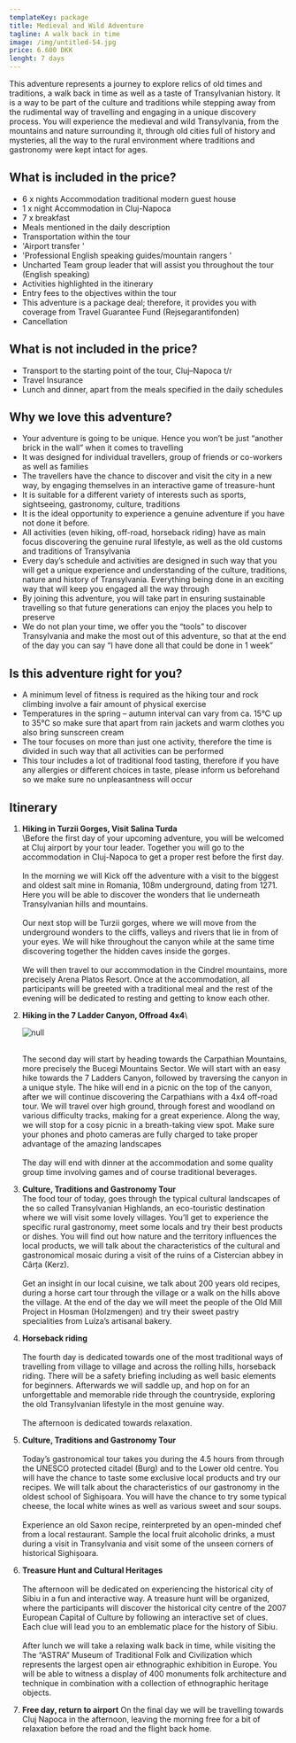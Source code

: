 ```yaml
---
templateKey: package
title: Medieval and Wild Adventure
tagline: A walk back in time
image: /img/untitled-54.jpg
price: 6.600 DKK
lenght: 7 days
---
```

This adventure represents a journey to explore relics of old times and
traditions, a walk back in time as well as a taste of Transylvanian history.
It is a way to be part of the culture and traditions while stepping away from
the rudimental way of travelling and engaging in a unique discovery process.
You will experience the medieval and wild Transylvania, from the mountains and
nature surrounding it, through old cities full of history and mysteries, all
the way to the rural environment where traditions and gastronomy were kept
intact for ages.

## What is included in the price?

* 6 x nights Accommodation traditional modern guest house
* 1 x night Accommodation in Cluj-Napoca
* 7 x breakfast
* Meals mentioned in the daily description
* Transportation within the tour
* 'Airport transfer '
* 'Professional English speaking guides/mountain rangers '
* Uncharted Team group leader that will assist you throughout the tour
  (English speaking)
* Activities highlighted in the itinerary
* Entry fees to the objectives within the tour
* This adventure is a package deal; therefore, it provides you with coverage
  from Travel Guarantee Fund (Rejsegarantifonden) 
* Cancellation

## What is not included in the price?

* Transport to the starting point of the tour, Cluj–Napoca t/r
* Travel Insurance
* Lunch and dinner, apart from the meals specified in the daily schedules

## Why we love this adventure?

* Your adventure is going to be unique. Hence you won’t be just “another brick in the wall” when it comes to travelling
* It was designed for individual travellers, group of friends or co-workers as well as families
* The travellers have the chance to discover and visit the city in a new way, by engaging themselves in an interactive game of treasure-hunt
* It is suitable for a different variety of interests such as sports, sightseeing, gastronomy, culture, traditions
* It is the ideal opportunity to experience a genuine adventure if you have not done it before. 
* All activities (even hiking, off-road, horseback riding) have as main focus discovering the genuine rural lifestyle, as well as the old customs and traditions of Transylvania
* Every day’s schedule and activities are designed in such way that you will get a unique experience and understanding of the culture, traditions, nature and history of Transylvania. Everything being done in an exciting way that will keep you engaged all the way through
* By joining this adventure, you will take part in ensuring sustainable travelling so that future generations can enjoy the places you help to preserve
* We do not plan your time, we offer you the “tools” to discover Transylvania and make the most out of this adventure, so that at the end of the day you can say “I have done all that could be done in 1 week”

## Is this adventure right for you?

* A minimum level of fitness is required as the hiking tour and rock climbing involve a fair amount of physical exercise
* Temperatures in the spring – autumn interval can vary from ca. 15°C up to 35°C so make sure that apart from rain jackets and warm clothes you also bring sunscreen cream
* The tour focuses on more than just one activity, therefore the time is divided in such way that all activities can be performed
* This tour includes a lot of traditional food tasting, therefore if you have any allergies or different choices in taste, please inform us beforehand so we make sure no unpleasantness will occur 

## Itinerary

1. **Hiking in Turzii Gorges, Visit Salina Turda**\
   \Before the first day of your upcoming adventure, you will be welcomed at Cluj airport by your tour leader. Together you will go to the accommodation in Cluj-Napoca to get a proper rest before the first day.\
   \
   In the morning we will Kick off the adventure with a visit to the biggest and oldest salt mine in Romania, 108m underground, dating from 1271. Here you will be able to discover the wonders that lie underneath Transylvanian hills and mountains.\
   \
   Our next stop will be Turzii gorges, where we will move from the underground wonders to the cliffs, valleys and rivers that lie in from of your eyes. We will hike throughout the canyon while at the same time discovering together the hidden caves inside the gorges.\
   \
   We will then travel to our accommodation in the Cindrel mountains, more precisely Arena Platos Resort. Once at the accommodation, all participants will be greeted with a traditional meal and the rest of the evening will be dedicated to resting and getting to know each other.
2. **Hiking in the 7 Ladder Canyon, Offroad 4x4**\

   ![null](/img/untitled-70.jpg)

   \
   The second day will start by heading towards the Carpathian Mountains, more precisely the Bucegi Mountains Sector. We will start with an easy hike towards the 7 Ladders Canyon, followed by traversing the canyon in a unique style. The hike will end in a picnic on the top of the canyon, after we will continue discovering the Carpathians with a 4x4 off-road tour. We will travel over high ground, through forest and woodland on various difficulty tracks, making for a great experience. Along the way, we will stop for a cosy picnic in a breath-taking view spot. Make sure your phones and photo cameras are fully charged to take proper advantage of the amazing landscapes\
   \
   The day will end with dinner at the accommodation and some quality group time involving games and of course traditional beverages. 

3. **Culture, Traditions and Gastronomy Tour**
   \
   The food tour of today, goes through the typical cultural landscapes of the so called Transylvanian Highlands, an eco-touristic destination where we will visit some lovely villages. You’ll get to experience the specific rural gastronomy, meet some locals and try their best products or dishes. You will find out how nature and the territory influences the local products, we will talk about the characteristics of the cultural and gastronomical mosaic during a visit of the ruins of a Cistercian abbey in Cârța (Kerz).\
   \
   Get an insight in our local cuisine, we talk about 200 years old recipes, during a horse cart tour through the village or a walk on the hills above the village. At the end of the day we will meet the people of the Old Mill Project in Hosman (Holzmengen) and try their sweet pastry specialities from Luíza’s artisanal bakery.
4. **Horseback riding**\
   \
   The fourth day is dedicated towards one of the most traditional ways of travelling from village to village and across the rolling hills, horseback riding. There will be a safety briefing including as well basic elements for beginners. Afterwards we will saddle up, and hop on for an unforgettable and memorable ride through the countryside, exploring the old Transylvanian lifestyle in the most genuine way.\
   \
   The afternoon is dedicated towards relaxation.
5. **Culture, Traditions and Gastronomy Tour**\
   \
   Today’s gastronomical tour takes you during the 4.5 hours from through the UNESCO protected citadel (Burg) and to the Lower old centre. You will have the chance to taste some exclusive local products and try our recipes. We will talk about the characteristics of our gastronomy in the oldest school of Sighișoara. You will have the chance to try some typical cheese, the local white wines as well as various sweet and sour soups.\
   \
   Experience an old Saxon recipe, reinterpreted by an open-minded chef from a local restaurant. Sample the local fruit alcoholic drinks, a must during a visit in Transylvania and visit some of the unseen corners of historical Sighișoara.
6. **Treasure Hunt and Cultural Heritages**\
   \
   The afternoon will be dedicated on experiencing the historical city of Sibiu in a fun and interactive way. A treasure hunt will be organized, where the participants will discover the historical city centre of the 2007 European Capital of Culture by following an interactive set of clues. Each clue will lead you to an emblematic place for the history of Sibiu.\
   \
   After lunch we will take a relaxing walk back in time, while visiting the The “ASTRA” Museum of Traditional Folk and Civilization which represents the largest open air ethnographic exhibition in Europe. You will be able to witness a display of 400 monuments folk architecture and technique in combination with a collection of ethnographic heritage objects.
7. **Free day, return to airport**
   On the final day we will be travelling towards Cluj Napoca in the afternoon, leaving the morning free for a bit of relaxation before the road and the flight back home.
